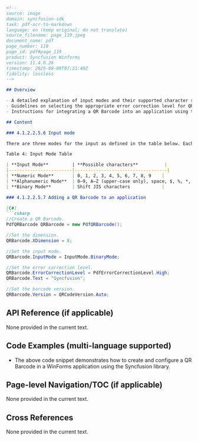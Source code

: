```markdown
<!--
source: image
domain: syncfusion-sdk
task: pdf-ocr-to-markdown
language: en (keep original; do not translate)
source_filename: page_119.jpeg
document_name: pdf
page_number: 119
page_id: pdf#page_119
product: Syncfusion Winforms
version: 11.4.0.26
timestamp: 2025-08-09T07:31:40Z
fidelity: lossless
-->

## Overview

- A detailed explanation of input modes and their supported character sets for QR code generation.
- Guidelines on selecting the appropriate error correction level for QR codes based on the required information.
- Instructions for integrating a QR Barcode into an application using the Syncfusion Winforms library.

## Content

### 4.1.2.2.5.6 Input mode

There are three modes for the input as defined in the table below. Each mode supports the specific set of input characters. The user may select the most suitable input mode. The default input mode is Binary Mode.

Table 4: Input Mode Table

| **Input Mode**         | **Possible characters**          |
|------------------------|-----------------------------------|
| **Numeric Mode**       | 0, 1, 2, 3, 4, 5, 6, 7, 8, 9    |
| **Alphanumeric Mode**  | 0–9, A–Z (upper-case only), space, $, %, *, +, -., /, : |
| **Binary Mode**        | Shift JIS characters            |

### 4.1.2.2.5.7 Adding a QR Barcode to an application

[C#]
```csharp
//Create a QR Barcode.
PdfQRBarcode QRBarcode = new PdfQRBarcode();

//Set the dimension.
QRBarcode.XDimension = 8;

//Set the input mode.
QRBarcode.InputMode = InputMode.BinaryMode;

//Set the error correction level.
QRBarcode.ErrorCorrectionLevel = PdfErrorCorrectionLevel.High;
QRBarcode.Text = "Syncfusion";

//Set the barcode version.
QRBarcode.Version = QRCodeVersion.Auto;
```

## API Reference (if applicable)

None provided in the current text.

## Code Examples (multi-language supported)

- The above code snippet demonstrates how to create and configure a QR Barcode in a WinForms application using the Syncfusion library.

## Page-level Navigation/TOC (if applicable)

None provided in the current text.

## Cross References

None provided in the current text.

<!-- tags: [product, module, control, api, version?] keywords: [qr code, input mode, error correction level, barcode, winforms, syncfusion] -->
```